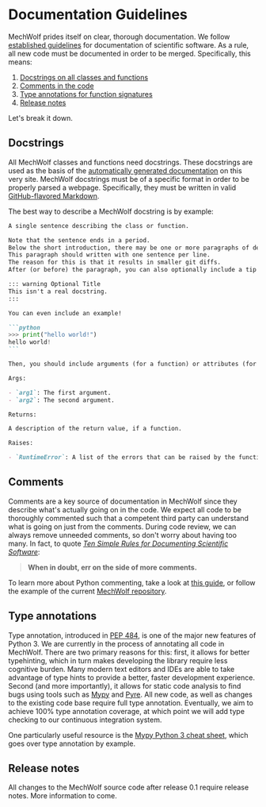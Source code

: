 # Documentation Guidelines

MechWolf prides itself on clear, thorough documentation.
We follow [established guidelines](doi.org/10.1371/journal.pcbi.1006561) for documentation of scientific software.
As a rule, all new code must be documented in order to be merged.
Specifically, this means:

1. [Docstrings on all classes and functions](#docstrings)
1. [Comments in the code](#comments)
1. [Type annotations for function signatures](#type-annotations)
1. [Release notes](#release-notes)

Let's break it down.

## Docstrings

All MechWolf classes and functions need docstrings.
These docstrings are used as the basis of the [automatically generated documentation](/api/overview) on this very site.
MechWolf docstrings must be of a specific format in order to be properly parsed a webpage.
Specifically, they must be written in valid [GitHub-flavored Markdown](https://guides.github.com/features/mastering-markdown/).

The best way to describe a MechWolf docstring is by example:

````md
A single sentence describing the class or function.

Note that the sentence ends in a period.
Below the short introduction, there may be one or more paragraphs of details.
This paragraph should written with one sentence per line.
The reason for this is that it results in smaller git diffs.
After (or before) the paragraph, you can also optionally include a tip or warning.

::: warning Optional Title
This isn't a real docstring.
:::

You can even include an example!

```python
>>> print("hello world!")
hello world!
```

Then, you should include arguments (for a function) or attributes (for a class).

Args:

- `arg1`: The first argument.
- `arg2`: The second argument.

Returns:

A description of the return value, if a function.

Raises:

- `RuntimeError`: A list of the errors that can be raised by the function, if applicable.
````

## Comments

Comments are a key source of documentation in MechWolf since they describe what's actually going on in the code.
We expect all code to be thoroughly commented such that a competent third party can understand what is going on just from the comments.
During code review, we can always remove unneeded comments, so don't worry about having too many.
In fact, to quote [_Ten Simple Rules for Documenting Scientific Software_](https://doi.org/10.1371/journal.pcbi.1006561):

> **When in doubt, err on the side of more comments.**

To learn more about Python commenting, take a look at [this guide](https://realpython.com/python-comments-guide/), or follow the example of the current [MechWolf repository](https://github.com/Benjamin-Lee/mechwolf).

## Type annotations

Type annotation, introduced in [PEP 484](https://www.python.org/dev/peps/pep-0484), is one of the major new features of Python 3.
We are currently in the process of annotating all code in MechWolf.
There are two primary reasons for this: first, it allows for better typehinting, which in turn makes developing the library require less cognitive burden.
Many modern text editors and IDEs are able to take advantage of type hints to provide a better, faster development experience.
Second (and more importantly), it allows for static code analysis to find bugs using tools such as [Mypy](https://github.com/python/mypy) and [Pyre](https://pyre-check.org).
All new code, as well as changes to the existing code base require full type annotation.
Eventually, we aim to achieve 100% type annotation coverage, at which point we will add type checking to our continuous integration system.

One particularly useful resource is the [Mypy Python 3 cheat sheet](https://mypy.readthedocs.io/en/latest/cheat_sheet_py3.html), which goes over type annotation by example.

## Release notes

All changes to the MechWolf source code after release 0.1 require release notes.
More information to come.

